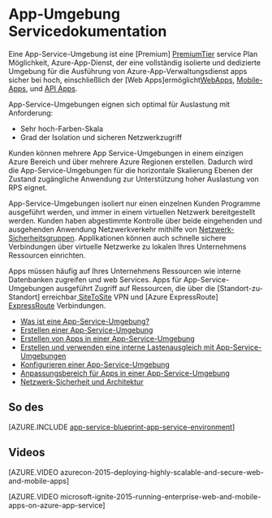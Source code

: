 <properties 
    pageTitle="App-Service-Umgebung | Microsoft Azure" 
    description="Was ist eine Azure-App-Service-Umgebung? Eine Einführung in die App-Service-Umgebung." 
    keywords="app Azure Service-Umgebung, virtuelles Netzwerk secure Netzwerke"
    services="app-service" 
    documentationCenter="" 
    authors="stefsch" 
    manager="wpickett" 
    editor=""/>

<tags 
    ms.service="app-service" 
    ms.workload="na" 
    ms.tgt_pltfrm="na" 
    ms.devlang="na" 
    ms.topic="article" 
    ms.date="10/04/2016" 
    ms.author="stefsch"/>

# <a name="app-service-environment-documentation"></a>App-Umgebung Servicedokumentation

Eine App-Service-Umgebung ist eine [Premium] [ PremiumTier] service Plan Möglichkeit, Azure-App-Dienst, der eine vollständig isolierte und dedizierte Umgebung für die Ausführung von Azure-App-Verwaltungsdienst apps sicher bei hoch, einschließlich der [Web Apps]ermöglicht[WebApps], [Mobile-Apps][MobileApps], und [API Apps][APIApps].  

App-Service-Umgebungen eignen sich optimal für Auslastung mit Anforderung:

- Sehr hoch-Farben-Skala
- Grad der Isolation und sicheren Netzwerkzugriff

Kunden können mehrere App Service-Umgebungen in einem einzigen Azure Bereich und über mehrere Azure Regionen erstellen.  Dadurch wird die App-Service-Umgebungen für die horizontale Skalierung Ebenen der Zustand zugängliche Anwendung zur Unterstützung hoher Auslastung von RPS eignet.

App-Service-Umgebungen isoliert nur einen einzelnen Kunden Programme ausgeführt werden, und immer in einem virtuellen Netzwerk bereitgestellt werden.  Kunden haben abgestimmte Kontrolle über beide eingehenden und ausgehenden Anwendung Netzwerkverkehr mithilfe von [Netzwerk-Sicherheitsgruppen][NetworkSecurityGroups].  Applikationen können auch schnelle sichere Verbindungen über virtuelle Netzwerke zu lokalen Ihres Unternehmens Ressourcen einrichten.

Apps müssen häufig auf Ihres Unternehmens Ressourcen wie interne Datenbanken zugreifen und web Services.  Apps für App-Service-Umgebungen ausgeführt Zugriff auf Ressourcen, die über die [Standort-zu-Standort] erreichbar[ SiteToSite] VPN und [Azure ExpressRoute] [ ExpressRoute] Verbindungen.

* [Was ist eine App-Service-Umgebung?](../app-service-web/app-service-app-service-environment-intro.md)
* [Erstellen einer App-Service-Umgebung](../app-service-web/app-service-web-how-to-create-an-app-service-environment.md)
* [Erstellen von Apps in einer App-Service-Umgebung](../app-service-web/app-service-web-how-to-create-a-web-app-in-an-ase.md)
* [Erstellen und verwenden eine interne Lastenausgleich mit App-Service-Umgebungen](../app-service-web/app-service-environment-with-internal-load-balancer.md)
* [Konfigurieren einer App-Service-Umgebung](../app-service-web/app-service-web-configure-an-app-service-environment.md) 
* [Anpassungsbereich für Apps in einer App-Service-Umgebung](../app-service-web/app-service-web-scale-a-web-app-in-an-app-service-environment.md)
* [Netzwerk-Sicherheit und Architektur](../app-service-web/app-service-app-service-environment-network-architecture-overview.md)

## <a name="how-tos"></a>So des

[AZURE.INCLUDE [app-service-blueprint-app-service-environment](../../includes/app-service-blueprint-app-service-environment.md)]


## <a name="videos"></a>Videos
[AZURE.VIDEO azurecon-2015-deploying-highly-scalable-and-secure-web-and-mobile-apps]

[AZURE.VIDEO microsoft-ignite-2015-running-enterprise-web-and-mobile-apps-on-azure-app-service]


<!-- LINKS -->
[PremiumTier]: http://azure.microsoft.com/pricing/details/app-service/
[WebApps]: http://azure.microsoft.com/documentation/articles/app-service-web-overview/
[MobileApps]: http://azure.microsoft.com/documentation/articles/app-service-mobile-value-prop-preview/
[APIApps]: http://azure.microsoft.com/documentation/articles/app-service-api-apps-why-best-platform/
[NetworkSecurityGroups]: https://azure.microsoft.com/documentation/articles/virtual-networks-nsg/
[SiteToSite]: https://azure.microsoft.com/documentation/articles/vpn-gateway-site-to-site-create/
[ExpressRoute]: http://azure.microsoft.com/services/expressroute/
